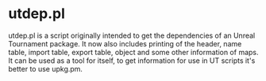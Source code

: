 utdep.pl
========

utdep.pl is a script originally intended to get the dependencies of an Unreal Tournament package. It now also includes printing of the header, name table, import table, export table, object and some other information of maps. It can be used as a tool for itself, to get information for use in UT scripts it's better to use upkg.pm.
